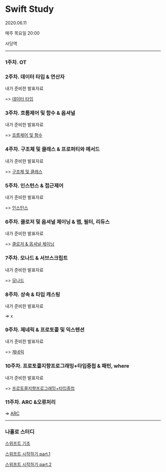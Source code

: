 # Swift Study
2020.06.11

매주 목요일 20:00

사당역

---------------

### 1주차. OT

### 2주차. 데이터 타입 & 연산자

내가 준비한 발표자료 

  => [데이터 타입](https://blog.naver.com/taerg89/222000330329)

### 3주차. 흐름제어 및 함수 & 옵셔널

내가 준비한 발표자료 

  => [흐름제어 및 함수](https://blog.naver.com/taerg89/222008761645)

### 4주차. 구조체 및 클래스 & 프로퍼티와 메서드

내가 준비한 발표자료 

  => [구조체 및 클래스](https://blog.naver.com/taerg89/222013971334)
  

### 5주차. 인스턴스 & 접근제어

내가 준비한 발표자료 

  => [인스턴스](https://blog.naver.com/taerg89/222023247299)


### 6주차. 클로저 및 옵셔널 체이닝 & 맵, 필터, 리듀스

내가 준비한 발표자료 

  => [클로저 & 옵셔널 체이닝](https://blog.naver.com/taerg89/222030907776)
  
  

### 7주차. 모나드 & 서브스크립트

내가 준비한 발표자료
   
  => [모나드](https://blog.naver.com/taerg89/222038275571)



### 8주차. 상속 & 타입 캐스팅 

내가 준비한 발표자료
   
  => x



### 9주차. 제네릭 & 프로토콜 및 익스텐션 

내가 준비한 발표자료
   
  => [제네릭](https://blog.naver.com/taerg89/222050826068)
  




### 10주차. 프로토콜지향프로그래밍+타입중첩 & 패턴, where

내가 준비한 발표자료
   
  => [프로토콜지향프로그래밍+타입중첩](https://blog.naver.com/taerg89/222059516331)
  
  

### 11주차. ARC &오류처리

  => [ARC](https://blog.naver.com/taerg89/222095818522)




---------------

### 나홀로 스터디
[스위프트 기초](https://blog.naver.com/taerg89/221639785416)

[스위프트 시작하기 part.1](https://blog.naver.com/taerg89/221649803809)

[스위프트 시작하기 part.2](https://blog.naver.com/taerg89/221671784572)
